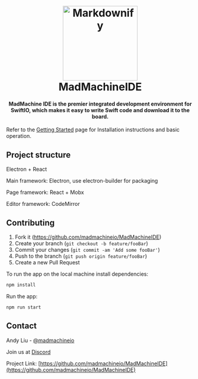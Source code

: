 <h1 align="center">
  <br>
  <a href="https://www.madmachine.io/">
    <img src="https://github.com/madmachineio/MadMachineIDE/blob/master/resources/logo/MadMachine.ico" alt="Markdownify" width="200"></a>
  <br>
  MadMachineIDE
  <br>
</h1>

<h4 align="center">MadMachine IDE is the premier integrated development environment for SwiftIO, which makes it easy to write Swift code and download it to the board.</h4>

Refer to the [Getting Started](https://resources.madmachine.io/getting_started) page for Installation instructions and basic operation.

## Project structure

Electron + React

Main framework: Electron, use electron-builder for packaging

Page framework: React + Mobx

Editor framework: CodeMirror

## Contributing

1. Fork it (<https://github.com/madmachineio/MadMachineIDE>)
2. Create your branch (`git checkout -b feature/fooBar`)
3. Commit your changes (`git commit -am 'Add some fooBar'`)
4. Push to the branch (`git push origin feature/fooBar`)
5. Create a new Pull Request

To run the app on the local machine install dependencies:

```sh
npm install
```

Run the app:

```sh
npm run start
```

## Contact

Andy Liu - [@madmachineio](https://twitter.com/madmachineio)

Join us at [Discord](http://discord.gg/zZ9bFHK)

Project Link: [https://github.com/madmachineio/MadMachineIDE](https://github.com/madmachineio/MadMachineIDE)
